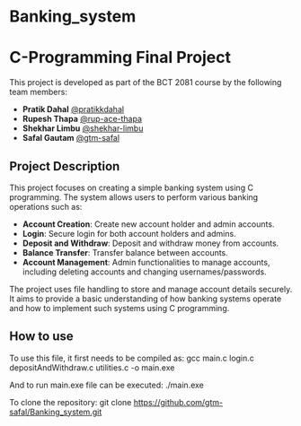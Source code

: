 # Banking_system
# C-Programming Final Project

This project is developed as part of the BCT 2081 course by the following team members:

- **Pratik Dahal** [@pratikkdahal](https://github.com/pratikkdahal)
- **Rupesh Thapa** [@rup-ace-thapa](https://github.com/rup-ace-thapa)
- **Shekhar Limbu** [@shekhar-limbu](https://github.com/shekhar-limbu)
- **Safal Gautam** [@gtm-safal](https://github.com/gtm-safal)

## Project Description
This project focuses on creating a simple banking system using C programming. The system allows users to perform various banking operations such as:

- **Account Creation**: Create new account holder and admin accounts.
- **Login**: Secure login for both account holders and admins.
- **Deposit and Withdraw**: Deposit and withdraw money from accounts.
- **Balance Transfer**: Transfer balance between accounts.
- **Account Management**: Admin functionalities to manage accounts, including deleting accounts and changing usernames/passwords.

The project uses file handling to store and manage account details securely. It aims to provide a basic understanding of how banking systems operate and how to implement such systems using C programming.

## How to use
To use this file, it first needs to be compiled as:
gcc main.c login.c depositAndWithdraw.c utilities.c -o main.exe

And to run main.exe file can be executed:
./main.exe

To clone the repository:
git clone https://github.com/gtm-safal/Banking_system.git
